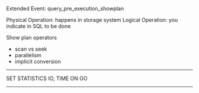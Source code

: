 Extended Event: query_pre_execution_showplan

Physical Operation: happens in storage system
Logical Operation: you indicate in SQL to be done

Show plan operators
* scan vs seek
* parallelism
* implicit conversion

---

SET STATISTICS IO, TIME ON
GO

---

